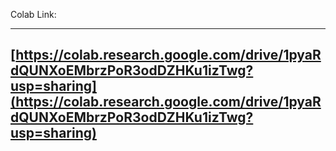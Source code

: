 Colab Link:


---
[https://colab.research.google.com/drive/1pyaRdQUNXoEMbrzPoR3odDZHKu1izTwg?usp=sharing](https://colab.research.google.com/drive/1pyaRdQUNXoEMbrzPoR3odDZHKu1izTwg?usp=sharing)
---
